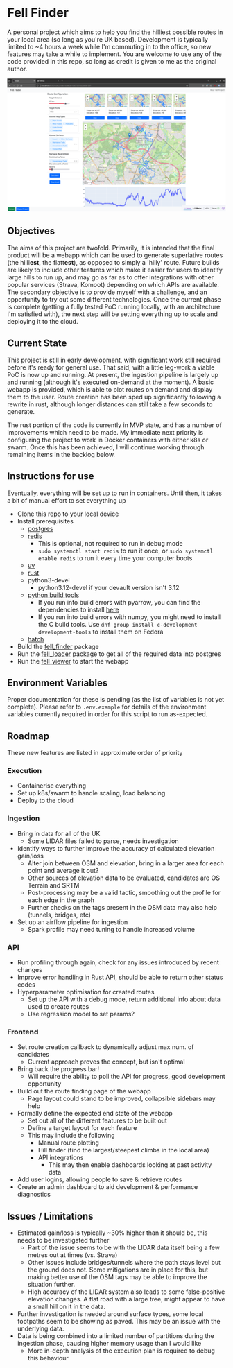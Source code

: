 # Fell Finder

A personal project which aims to help you find the hilliest possible routes in your local area (so long as you're UK based). Development is typically limited to ~4 hours a week while I'm commuting in to the office, so new features may take a while to implement. You are welcome to use any of the code provided in this repo, so long as credit is given to me as the original author.

![Webapp Preview](./assets/webapp_preview.png)

## Objectives

The aims of this project are twofold. Primarily, it is intended that the final product will be a webapp which can be used to generate superlative routes (the hilli**est**, the flatt**est**), as opposed to simply a 'hilly' route. Future builds are likely to include other features which make it easier for users to identify large hills to run up, and may go as far as to offer integrations with other popular services (Strava, Komoot) depending on which APIs are available.
The secondary objective is to provide myself with a challenge, and an opportunity to try out some different technologies. Once the current phase is complete (getting a fully tested PoC running locally, with an architecture I'm satisfied with), the next step will be setting everything up to scale and deploying it to the cloud.

## Current State

This project is still in early development, with significant work still required before it's ready for general use. That said, with a little leg-work a viable PoC is now up and running. At present, the ingestion pipeline is largely up and running (although it's executed on-demand at the moment). A basic webapp is provided, which is able to plot routes on demand and display them to the user. Route creation has been sped up significantly following a rewrite in rust, although longer distances can still take a few seconds to generate.

The rust portion of the code is currently in MVP state, and has a number of improvements which need to be made. My immediate next priority is configuring the project to work in Docker containers with either k8s or swarm. Once this has been achieved, I will continue working through remaining items in the backlog below.


## Instructions for use

Eventually, everything will be set up to run in containers. Until then, it takes a bit of manual effort to set everything up

* Clone this repo to your local device
* Install prerequisites
  * [postgres](https://www.postgresql.org/download/)
  * [redis](https://redis.io/docs/latest/operate/oss_and_stack/install/install-redis/)
    * This is optional, not required to run in debug mode
    * `sudo systemctl start redis` to run it once, or `sudo systemctl enable redis` to run it every time your computer boots
  * [uv](https://docs.astral.sh/uv/getting-started/installation/)
  * [rust](https://www.rust-lang.org/tools/install)
  * python3-devel
    * python3.12-devel if your devault version isn't 3.12
  * [python build tools](https://devguide.python.org/getting-started/setup-building/#install-dependencies)
    * If you run into build errors with pyarrow, you can find the dependencies to install [here](https://arrow.apache.org/docs/developers/cpp/building.html)
    * If you run into build errors with numpy, you might need to install the C build tools. Use `dnf group install c-development development-tools` to install them on Fedora
  * [hatch](https://hatch.pypa.io/latest/install/)
* Build the [fell_finder](packages/fell_finder/README.md) package
* Run the [fell_loader](packages/fell_loader/README.md) package to get all of the required data into postgres
* Run the [fell_viewer](packages/fell_viewer/README.md) to start the webapp
    
## Environment Variables

Proper documentation for these is pending (as the list of variables is not yet complete). Please refer to `.env.example` for details of the environment variables currently required in order for this script to run as-expected.

## Roadmap

These new features are listed in approximate order of priority

### Execution

* Containerise everything
* Set up k8s/swarm to handle scaling, load balancing
* Deploy to the cloud

### Ingestion

* Bring in data for all of the UK
  * Some LIDAR files failed to parse, needs investigation
* Identify ways to further improve the accuracy of calculated elevation gain/loss
  * Alter join between OSM and elevation, bring in a larger area for each point and average it out?
  * Other sources of elevation data to be evaluated, candidates are OS Terrain and SRTM
  * Post-processing may be a valid tactic, smoothing out the profile for each edge in the graph
  * Further checks on the tags present in the OSM data may also help (tunnels, bridges, etc)
* Set up an airflow pipeline for ingestion
  * Spark profile may need tuning to handle increased volume

### API

* Run profiling through again, check for any issues introduced by recent changes
* Improve error handling in Rust API, should be able to return other status codes
* Hyperparameter optimisation for created routes
  * Set up the API with a debug mode, return additional info about data used to create routes
  * Use regression model to set params?


### Frontend

* Set route creation callback to dynamically adjust max num. of candidates
  * Current approach proves the concept, but isn't optimal
* Bring back the progress bar!
  * Will require the ability to poll the API for progress, good development opportunity
* Build out the route finding page of the webapp
  * Page layout could stand to be improved, collapsible sidebars may help
* Formally define the expected end state of the webapp
  * Set out all of the different features to be built out
  * Define a target layout for each feature
  * This may include the following
    * Manual route plotting
    * Hill finder (find the largest/steepest climbs in the local area)
    * API integrations
      * This may then enable dashboards looking at past activity data
* Add user logins, allowing people to save & retrieve routes
* Create an admin dashboard to aid development & performance diagnostics


## Issues / Limitations

* Estimated gain/loss is typically ~30% higher than it should be, this needs to be investigated further
  * Part of the issue seems to be with the LIDAR data itself being a few metres out at times (vs. Strava)
  * Other issues include bridges/tunnels where the path stays level but the ground does not. Some mitigations are in place for this, but making better use of the OSM tags may be able to improve the situation further.
  * High accuracy of the LIDAR system also leads to some false-positive elevation changes. A flat road with a large tree, might appear to have a small hill on it in the data.
* Further investigation is needed around surface types, some local footpaths seem to be showing as paved. This may be an issue with the underlying data.
* Data is being combined into a limited number of partitions during the ingestion phase, causing higher memory usage than I would like
  * More in-depth analysis of the execution plan is required to debug this behaviour